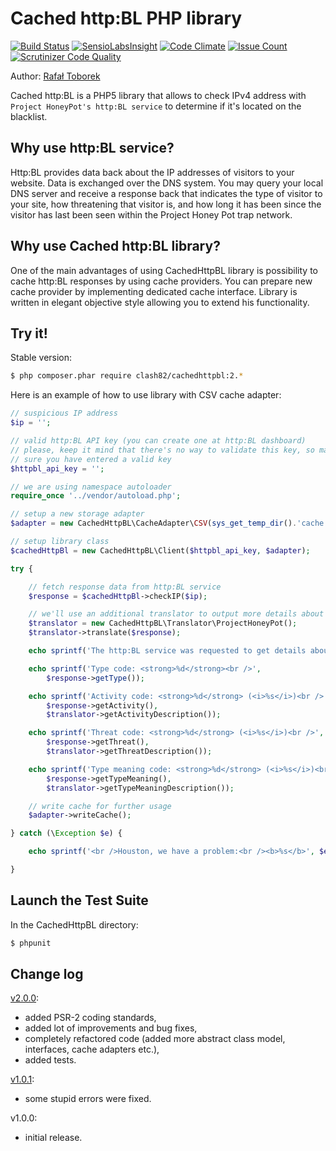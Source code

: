 Cached http:BL PHP library
==========================

[![Build Status](https://travis-ci.org/clash82/CachedHttpBl.svg?branch=master)](https://travis-ci.org/clash82/CachedHttpBl)
[![SensioLabsInsight](https://insight.sensiolabs.com/projects/72582f01-525e-48cb-8f87-10b45b903d9c/mini.png)](https://insight.sensiolabs.com/projects/72582f01-525e-48cb-8f87-10b45b903d9c)
[![Code Climate](https://codeclimate.com/github/clash82/CachedHttpBl/badges/gpa.svg)](https://codeclimate.com/github/clash82/CachedHttpBl)
[![Issue Count](https://codeclimate.com/github/clash82/CachedHttpBl/badges/issue_count.svg)](https://codeclimate.com/github/clash82/CachedHttpBl)
[![Scrutinizer Code Quality](https://scrutinizer-ci.com/g/clash82/CachedHttpBl/badges/quality-score.png?b=master)](https://scrutinizer-ci.com/g/clash82/CachedHttpBl/?branch=master)

Author: [Rafał Toborek](http://toborek.info)

Cached http:BL is a PHP5 library that allows to check IPv4 address with `Project HoneyPot's http:BL service` to determine if it's located on the blacklist.

Why use http:BL service?
------------------------

Http:BL provides data back about the IP addresses of visitors to your website. Data is exchanged over the DNS system. You may query your local DNS server and receive a response back that indicates the type of visitor to your site, how threatening that visitor is, and how long it has been since the visitor has last been seen within the Project Honey Pot trap network.

Why use Cached http:BL library?
-------------------------------

One of the main advantages of using CachedHttpBL library is possibility to cache http:BL responses by using cache providers. You can prepare new cache provider by implementing dedicated cache interface. Library is written in elegant objective style allowing you to extend his functionality.

Try it!
-------

Stable version:

```bash
$ php composer.phar require clash82/cachedhttpbl:2.*
```

Here is an example of how to use library with CSV cache adapter:

```php
// suspicious IP address
$ip = '';

// valid http:BL API key (you can create one at http:BL dashboard)
// please, keep it mind that there's no way to validate this key, so make
// sure you have entered a valid key
$httpbl_api_key = '';

// we are using namespace autoloader
require_once '../vendor/autoload.php';

// setup a new storage adapter
$adapter = new CachedHttpBL\CacheAdapter\CSV(sys_get_temp_dir().'cache.tmp');

// setup library class
$cachedHttpBl = new CachedHttpBL\Client($httpbl_api_key, $adapter);

try {

    // fetch response data from http:BL service
    $response = $cachedHttpBl->checkIP($ip);

    // we'll use an additional translator to output more details about response (useful, but not required)
    $translator = new CachedHttpBL\Translator\ProjectHoneyPot();
    $translator->translate($response);

    echo sprintf('The http:BL service was requested to get details about <b>%s</b> IP address:<br /><br />', $ip);

    echo sprintf('Type code: <strong>%d</strong><br />',
        $response->getType());

    echo sprintf('Activity code: <strong>%d</strong> (<i>%s</i>)<br />',
        $response->getActivity(),
        $translator->getActivityDescription());

    echo sprintf('Threat code: <strong>%d</strong> (<i>%s</i>)<br />',
        $response->getThreat(),
        $translator->getThreatDescription());

    echo sprintf('Type meaning code: <strong>%d</strong> (<i>%s</i>)<br />',
        $response->getTypeMeaning(),
        $translator->getTypeMeaningDescription());

    // write cache for further usage
    $adapter->writeCache();

} catch (\Exception $e) {

    echo sprintf('<br />Houston, we have a problem:<br /><b>%s</b>', $e->getMessage());

}
```

Launch the Test Suite
---------------------

In the CachedHttpBL directory:

```bash
$ phpunit
```

Change log
----------

[v2.0.0](https://github.com/clash82/CachedHttpBl/releases/tag/v2.0.0):
- added PSR-2 coding standards,
- added lot of improvements and bug fixes,
- completely refactored code (added more abstract class model, interfaces, cache adapters etc.),
- added tests.

[v1.0.1](https://github.com/clash82/CachedHttpBl/releases/tag/v1.0.1.0):
- some stupid errors were fixed.

v1.0.0:
- initial release.
